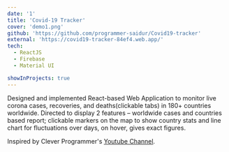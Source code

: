 ```yaml
---
date: '1'
title: 'Covid-19 Tracker'
cover: 'demo1.png'
github: 'https://github.com/programmer-saidur/Covid19-tracker'
external: 'https://covid19-tracker-84ef4.web.app/'
tech:
  - ReactJS
  - Firebase
  - Material UI

showInProjects: true
---
```


Designed and implemented React-based Web Application to monitor live corona cases, recoveries, and
deaths(clickable tabs) in 180+ countries worldwide. Directed to display 2 features – worldwide cases and countries based report; clickable markers on the map to show country stats and line chart for fluctuations over days, on hover, gives exact figures.

Inspired by Clever Programmer's [Youtube Channel](https://www.youtube.com/channel/UCqrILQNl5Ed9Dz6CGMyvMTQ).
